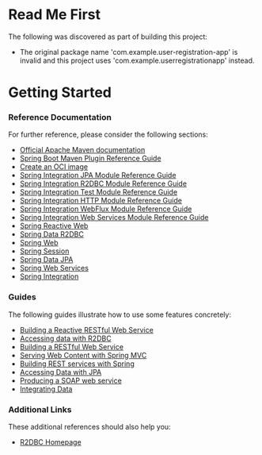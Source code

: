 # Read Me First
The following was discovered as part of building this project:

* The original package name 'com.example.user-registration-app' is invalid and this project uses 'com.example.userregistrationapp' instead.

# Getting Started

### Reference Documentation
For further reference, please consider the following sections:

* [Official Apache Maven documentation](https://maven.apache.org/guides/index.html)
* [Spring Boot Maven Plugin Reference Guide](https://docs.spring.io/spring-boot/docs/3.0.5/maven-plugin/reference/html/)
* [Create an OCI image](https://docs.spring.io/spring-boot/docs/3.0.5/maven-plugin/reference/html/#build-image)
* [Spring Integration JPA Module Reference Guide](https://docs.spring.io/spring-integration/reference/html/jpa.html)
* [Spring Integration R2DBC Module Reference Guide](https://docs.spring.io/spring-integration/reference/html/r2dbc.html)
* [Spring Integration Test Module Reference Guide](https://docs.spring.io/spring-integration/reference/html/testing.html)
* [Spring Integration HTTP Module Reference Guide](https://docs.spring.io/spring-integration/reference/html/http.html)
* [Spring Integration WebFlux Module Reference Guide](https://docs.spring.io/spring-integration/reference/html/webflux.html)
* [Spring Integration Web Services Module Reference Guide](https://docs.spring.io/spring-integration/reference/html/ws.html)
* [Spring Reactive Web](https://docs.spring.io/spring-boot/docs/3.0.5/reference/htmlsingle/#web.reactive)
* [Spring Data R2DBC](https://docs.spring.io/spring-boot/docs/3.0.5/reference/htmlsingle/#data.sql.r2dbc)
* [Spring Web](https://docs.spring.io/spring-boot/docs/3.0.5/reference/htmlsingle/#web)
* [Spring Session](https://docs.spring.io/spring-session/reference/)
* [Spring Data JPA](https://docs.spring.io/spring-boot/docs/3.0.5/reference/htmlsingle/#data.sql.jpa-and-spring-data)
* [Spring Web Services](https://docs.spring.io/spring-boot/docs/3.0.5/reference/htmlsingle/#io.webservices)
* [Spring Integration](https://docs.spring.io/spring-boot/docs/3.0.5/reference/htmlsingle/#messaging.spring-integration)

### Guides
The following guides illustrate how to use some features concretely:

* [Building a Reactive RESTful Web Service](https://spring.io/guides/gs/reactive-rest-service/)
* [Accessing data with R2DBC](https://spring.io/guides/gs/accessing-data-r2dbc/)
* [Building a RESTful Web Service](https://spring.io/guides/gs/rest-service/)
* [Serving Web Content with Spring MVC](https://spring.io/guides/gs/serving-web-content/)
* [Building REST services with Spring](https://spring.io/guides/tutorials/rest/)
* [Accessing Data with JPA](https://spring.io/guides/gs/accessing-data-jpa/)
* [Producing a SOAP web service](https://spring.io/guides/gs/producing-web-service/)
* [Integrating Data](https://spring.io/guides/gs/integration/)

### Additional Links
These additional references should also help you:

* [R2DBC Homepage](https://r2dbc.io)

